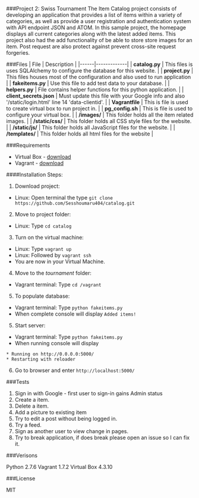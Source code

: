 ###Project 2: Swiss Tournament
The Item Catalog project consists of developing an application that provides a list of items within a variety of categories, as well as provide a user registration and authentication system with API endpoint JSON and ATOM. In this sample project, the homepage displays all current categories along with the latest added items. This project also had the add functionality of be able to store store images for an item. Post request are also protect against prevent cross-site request forgeries.

###Files
| File | Description |
|------|-------------|
| **catalog.py** | This files is uses SQLAlchemy to configure the database for this website. |
| **project.py** |  This files houses most of the configuration and also used to run application |
| **fakeitems.py** | Use this file to add test data to your database. |
| **helpers.py** | File contains helper functions for this python application. |
| **client_secrets.json** | Must update this file with your Google info and also '/static/login.html' line 14 'data-clientid'. |
| **Vagrantfile** | This is file is used to create virtual box to run project in. |
| **pg_config.sh** | This is file is used to configure your virtual box. |
| **/images/** | This folder holds all the item related images. |
| **/static/css/** | This folder holds all CSS style files for the website. |
| **/static/js/** | This folder holds all JavaScript files for the website. |
| **/templates/** | This folder holds all html files for the website |

###Requirements
* Virtual Box - [download](https://www.virtualbox.org/wiki/Downloads)
* Vagrant - [download](https://www.vagrantup.com/downloads)

####Installation Steps:
1. Download project:
  - Linux: Open terminal the type `git clone https://github.com/Sesshoumaru404/catalog.git`
2. Move to project folder:
  - Linux: Type `cd catalog`
3. Turn on the virtual machine:
  - Linux: Type `vagrant up`
  - Linux: Followed by `vagrant ssh`
  - You are now in your Virtual Machine.
4. Move to the *tournament* folder:
  - Vagrant terminal: Type `cd /vagrant`
5. To populate database:
  - Vagrant terminal: Type `python fakeitems.py`
  - When complete console will display `Added items!`
5. Start server:
  - Vagrant terminal: Type `python fakeitems.py`
  - When running console will display
  ```
  * Running on http://0.0.0.0:5000/
  * Restarting with reloader
  ```
6. Go to browser and enter `http://localhost:5000/`


###Tests
1. Sign in with Google - first user to sign-in gains Admin status
2. Create a item.
3. Delete a item.
4. Add a picture to existing item
5. Try to edit a post without being logged in.
6. Try a feed.
7. Sign as another user to view change in pages.
8. Try to break application, if does break please open an issue so I can fix it.

###Verisons

Python 2.7.6
Vagrant 1.7.2
Virtual Box 4.3.10

###License

MIT
